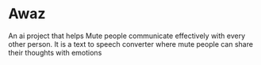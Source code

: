 # Awaz
An ai project that helps Mute people communicate effectively with every other person. It is a text to speech converter where mute people can share their thoughts with emotions
